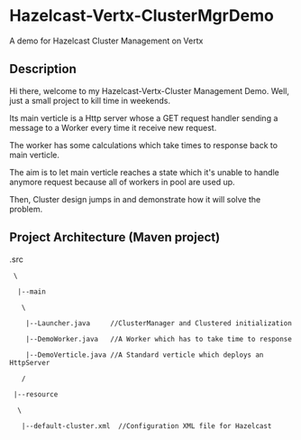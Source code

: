 # Hazelcast-Vertx-ClusterMgrDemo
A demo for Hazelcast Cluster Management on Vertx
## Description
Hi there, welcome to my Hazelcast-Vertx-Cluster Management Demo. Well, just a small project to kill time in weekends.

Its main verticle is a Http server whose a GET request handler sending a message to a Worker every time it receive new request.

The worker has some calculations which take times to response back to main verticle.

The aim is to let main verticle reaches a state which it's unable to handle anymore request because all of workers in pool are used up.

Then, Cluster design jumps in and demonstrate how it will solve the problem. 
## Project Architecture (Maven project)

.src
     
     \
      
      |--main
       
       \
        
        |--Launcher.java     //ClusterManager and Clustered initialization
        
        |--DemoWorker.java   //A Worker which has to take time to response
        
        |--DemoVerticle.java //A Standard verticle which deploys an HttpServer
       
       /
     
     |--resource
      
      \
       
       |--default-cluster.xml  //Configuration XML file for Hazelcast
